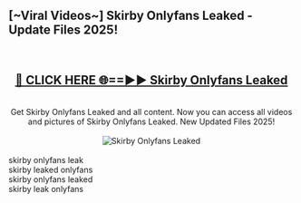 <h2>[~Viral Videos~] Skirby Onlyfans Leaked - Update Files 2025!</h2>
<br>
<div align="center">
<h2><a href="https://betterlinks.top/A2PfLJ" rel="nofollow">🔴 CLICK HERE 🌐==►► Skirby Onlyfans Leaked</a></h2>
<br>
Get Skirby Onlyfans Leaked and all content. Now you can access all videos and pictures of Skirby Onlyfans Leaked. New Updated Files 2025!
<br>
<br>
<a href="https://betterlinks.top/A2PfLJ" rel="nofollow" data-target="animated-image.originalLink"><img src="https://i.ibb.co.com/WyWwxjT/player-gif2.gif" alt="Skirby Onlyfans Leaked" style="max-width: 100%; display: inline-block;" data-target="animated-image.originalImage"></a>
</div>
<br>
skirby onlyfans leak<br>
skirby leaked onlyfans<br>
skirby onlyfans leaked<br>
skirby leak onlyfans